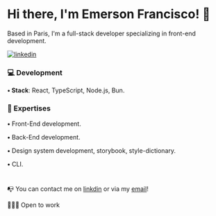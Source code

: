 # Hi there, I'm Emerson Francisco! 👋


Based in Paris, I'm a full-stack developer specializing in front-end development. 

[![linkedin](https://img.shields.io/badge/linkedin-0A66C2?style=for-the-badge&logo=linkedin&logoColor=white)](https://www.linkedin.com/in/emerson-francisco-969702216/)

### 💻 Development

**• Stack**: React, TypeScript, Node.js, Bun.

### 🔎 Expertises
**•** Front-End development.

**•** Back-End development.

**•** Design system development, storybook, style-dictionary.

**•** CLI.

#
📭 You can contact me on [linkdin](https://www.linkedin.com/in/emerson-francisco-969702216/) or via my [email](mailto:emersonfrancisco452@gmail.com)!

👨🏻‍💻 Open to work 
